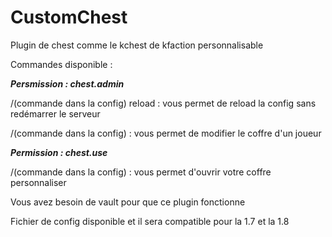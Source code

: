 # CustomChest

Plugin de chest comme le kchest de kfaction personnalisable

Commandes disponible :


***Persmission : chest.admin***

/(commande dans la config) reload : vous permet de reload la config sans redémarrer le serveur

/(commande dans la config) <joueur> : vous permet de modifier le coffre d'un joueur
  
***Permission : chest.use***

/(commande dans la config) : vous permet d'ouvrir votre coffre personnaliser

Vous avez besoin de vault pour que ce plugin fonctionne

Fichier de config disponible et il sera compatible pour la 1.7 et la 1.8
